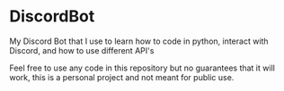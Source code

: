 # DiscordBot
My Discord Bot that I use to learn how to code in python, interact with Discord, and how to use different API's

Feel free to use any code in this repository but no guarantees that it will work, this is a personal project and not meant for public use.